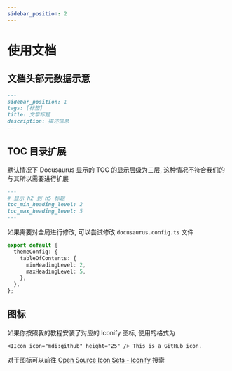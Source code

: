 ```yaml
---
sidebar_position: 2
---
```

# 使用文档
## 文档头部元数据示意
```md
---
sidebar_position: 1
tags: [标签]
title: 文章标题
description: 描述信息
---
```
## TOC 目录扩展
默认情况下 Docusaurus 显示的 TOC 的显示层级为三层, 这种情况不符合我们的与其所以需要进行扩展
```md
---
# 显示 h2 到 h5 标题
toc_min_heading_level: 2
toc_max_heading_level: 5
---
```

如果需要对全局进行修改, 可以尝试修改 `docusaurus.config.ts` 文件
```ts title="docusaurus.config.js"
export default {
  themeConfig: {
    tableOfContents: {
      minHeadingLevel: 2,
      maxHeadingLevel: 5,
    },
  },
};
```
## 图标
如果你按照我的教程安装了对应的 Iconify 图标, 使用的格式为
```mdx
<IIcon icon="mdi:github" height="25" /> This is a GitHub icon.
```
对于图标可以前往 <IIcon icon="line-md:iconify1" height="25"/> [Open Source Icon Sets - Iconify](https://icon-sets.iconify.design/) 搜索